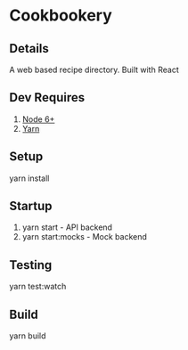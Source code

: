 # Cookbookery 

## Details
A web based recipe directory. Built with React

## Dev Requires 
1. [Node 6+](https://nodejs.org/en/download/)
2. [Yarn](https://yarnpkg.com/lang/en/docs/install/)

## Setup
yarn install

## Startup
1. yarn start - API backend
2. yarn start:mocks - Mock backend

## Testing
yarn test:watch

## Build
yarn build